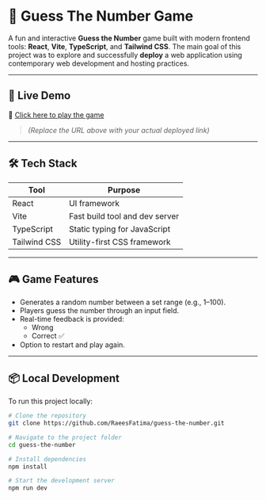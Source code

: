 # 🎯 Guess The Number Game

A fun and interactive **Guess the Number** game built with modern frontend tools: **React**, **Vite**, **TypeScript**, and **Tailwind CSS**. The main goal of this project was to explore and successfully **deploy** a web application using contemporary web development and hosting practices.

---

## 🚀 Live Demo

🔗 [Click here to play the game](https://your-deployment-url.com)

> *(Replace the URL above with your actual deployed link)*

---

## 🛠️ Tech Stack

| Tool          | Purpose                              |
| ------------- | ------------------------------------- |
| React         | UI framework                          |
| Vite          | Fast build tool and dev server        |
| TypeScript    | Static typing for JavaScript          |
| Tailwind CSS  | Utility-first CSS framework           |

---

## 🎮 Game Features

- Generates a random number between a set range (e.g., 1–100).
- Players guess the number through an input field.
- Real-time feedback is provided:
  - Wrong
  - Correct ✅
- Option to restart and play again.

---

## 📦 Local Development

To run this project locally:

```bash
# Clone the repository
git clone https://github.com/RaeesFatima/guess-the-number.git

# Navigate to the project folder
cd guess-the-number

# Install dependencies
npm install

# Start the development server
npm run dev
